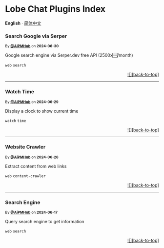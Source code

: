 <h1>Lobe Chat Plugins Index</h1>

**English** · [简体中文](./README.zh-CN.md)<!-- AWESOME PLUGINS --> 

### Search Google via Serper

<sup>By **[@AiPMHub](https://github.com/GithuBarry/chat-plugin-search-engine)** on **2024-06-30**</sup>

Google search engine via Serper.dev free API (2500x🆓/month)

`web` `search`

<div align="right">

[![][back-to-top]](#readme-top)

</div>

---

### Watch Time

<sup>By **[@AiPMHub](https://github.com/aipmhub/chat-plugin-clock-time)** on **2024-06-29**</sup>

Display a clock to show current time

`watch` `time`

<div align="right">

[![][back-to-top]](#readme-top)

</div>

---

### Website Crawler

<sup>By **[@AiPMHub](https://github.com/aipmhub/chat-plugin-web-crawler)** on **2024-06-28**</sup>

Extract content from web links

`web` `content-crawler`

<div align="right">

[![][back-to-top]](#readme-top)

</div>

---

### Search Engine

<sup>By **[@AiPMHub](https://github.com/aipmhub/chat-plugin-search-engine)** on **2024-06-17**</sup>

Query search engine to get information

`web` `search`

<div align="right">

[![][back-to-top]](#readme-top)

</div>

 